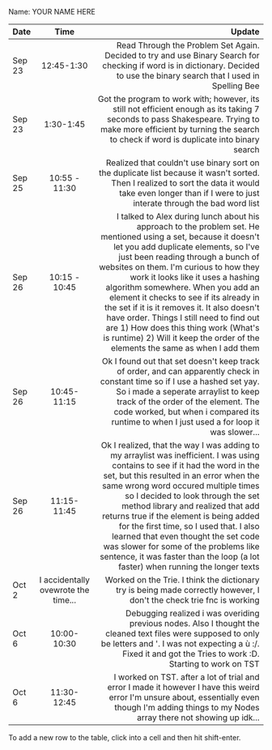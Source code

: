 Name: YOUR NAME HERE

| Date   |                Time                 |                                                                                                                                                                                                                                                                                                                                                                                                                                                                                                                                                                              Update |
|:-------|:-----------------------------------:|------------------------------------------------------------------------------------------------------------------------------------------------------------------------------------------------------------------------------------------------------------------------------------------------------------------------------------------------------------------------------------------------------------------------------------------------------------------------------------------------------------------------------------------------------------------------------------:|
| Sep 23 |             12:45-1:30              |                                                                                                                                                                                                                                                                                                                                                                                                        Read Through the Problem Set Again. Decided to try and use Binary Search for checking if word is in dictionary. Decided to use the binary search that I used in Spelling Bee |
| Sep 23 |              1:30-1:45              |                                                                                                                                                                                                                                                                                                                                                             Got the program to work with; however, its still not efficient enough as its taking 7 seconds to pass Shakespeare. Trying to make more efficient by turning the search to check if word is duplicate into binary search |
| Sep 25 |            10:55 - 11:30            |                                                                                                                                                                                                                                                                                                                                                                         Realized that couldn't use binary sort on the duplicate list because it wasn't sorted. Then I realized to sort the data it would take even longer than if I were to just interate through the bad word list |
| Sep 26 |            10:15 - 10:45            | I talked to Alex during lunch about his approach to the problem set. He mentioned using a set, because it doesn't let you add duplicate elements, so I've just been reading through a bunch of websites on them. I'm curious to how they work it looks like it uses a hashing algorithm somewhere. When you add an element it checks to see if its already in the set if it is it removes it. It also doesn't have order. Things I still need to find out are 1) How does this thing work (What's is runtime) 2) Will it keep the order of the elements the same as when I add them |
| Sep 26 |             10:45-11:15             |                                                                                                                                                                                                                                                                             Ok I found out that set doesn't keep track of order, and can apparently check in constant time so if I use a hashed set yay. So i made a seperate arraylist to keep track of the order of the element. The code worked, but when i compared its runtime to when I just used a for loop it was slower... |
| Sep 26 |             11:15-11:45             |                               Ok I realized, that the way I was adding to my arraylist was inefficient. I was using contains to see if it had the word in the set, but this resulted in an error when the same wrong word occured multiple times so I decided to look through the set method library and realized that add returns true if the element is being added for the first time, so I used that. I also learned that even thought the set code was slower for some of the problems like sentence, it was faster than the loop (a lot faster) when running the longer texts |
| Oct 2  | I accidentally ovewrote the time... |                                                                                                                                                                                                                                                                                                                                                                                                                                                               Worked on the Trie. I think the dictionary try is being made correctly however, I don't the check trie fnc is working |
| Oct 6  |             10:00-10:30             |                                                                                                                                                                                                                                                                                                                                                         Debugging realized i was overiding previous nodes. Also I thought the cleaned text files were supposed to only be letters and '. I was not expecting a ù :/. Fixed it and got the Tries to work :D. Starting to work on TST |
| Oct 6  |             11:30-12:45             |                                                                                                                                                                                                                                                                                                                                                                                 I worked on TST. after a lot of trial and error I made it however I have this weird error I'm unsure about, essentially even though I'm adding things to my Nodes array there not showing up idk... |


To add a new row to the table, click into a cell and then hit shift-enter.